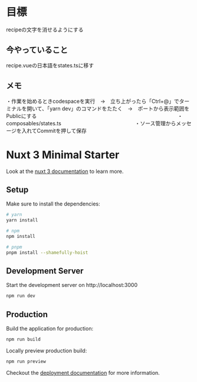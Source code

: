 # 目標
recipeの文字を消せるようにする

## 今やっていること
recipe.vueの日本語をstates.tsに移す
## メモ
・作業を始めるときcodespaceを実行　→　立ち上がったら「Ctrl+@」でターミナルを開いて、「yarn dev」のコマンドをたたく　→　ポートから表示範囲をPublicにする　　　　　　　　　　　　　　　　　　　　　　　　　　　
・composables/states.ts　　　　　　　　　　　　　　
・ソース管理からメッセージを入れてCommitを押して保存
# Nuxt 3 Minimal Starter

Look at the [nuxt 3 documentation](https://v3.nuxtjs.org) to learn more.

## Setup

Make sure to install the dependencies:

```bash
# yarn
yarn install

# npm
npm install

# pnpm
pnpm install --shamefully-hoist
```

## Development Server

Start the development server on http://localhost:3000

```bash
npm run dev
```

## Production

Build the application for production:

```bash
npm run build
```

Locally preview production build:

```bash
npm run preview
```

Checkout the [deployment documentation](https://v3.nuxtjs.org/guide/deploy/presets) for more information.

